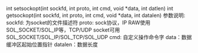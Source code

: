 int setsockopt(int sockfd, int proto, int cmd, void *data, int datlen)
int getsockopt(int sockfd, int proto, int cmd, void *data, int datalen)
参数说明:
sockfd: 为socket的文件描述符
proto: sock协议，IP RAW使用SOL_SOCKET/SOL_IP等，TCP/UDP socket可用SOL_SOCKET/SOL_IP/SOL_TCP/SOL_UDP
cmd: 自定义操作命令字
data：数据缓冲区起始位置指针
datalen：数据长度